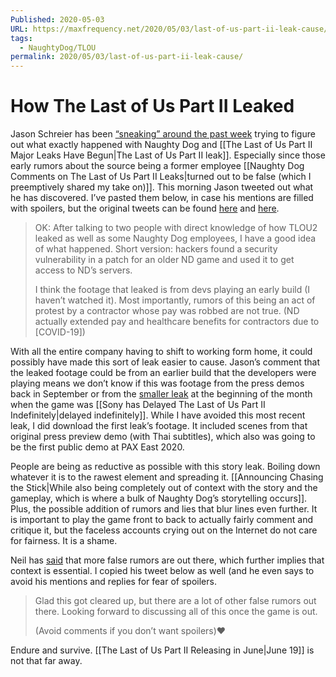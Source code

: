 ```yaml
---
Published: 2020-05-03
URL: https://maxfrequency.net/2020/05/03/last-of-us-part-ii-leak-cause/
tags:
  - NaughtyDog/TLOU
permalink: 2020/05/03/last-of-us-part-ii-leak-cause/
---
```

# How The Last of Us Part II Leaked

Jason Schreier has been [“sneaking” around the past week](https://twitter.com/jasonschreier/status/1255987525946089472) trying to figure out what exactly happened with Naughty Dog and [[The Last of Us Part II Major Leaks Have Begun|The Last of Us Part II leak]]. Especially since those early rumors about the source being a former employee [[Naughty Dog Comments on The Last of Us Part II Leaks|turned out to be false (which I preemptively shared my take on)]]. This morning Jason tweeted out what he has discovered. I’ve pasted them below, in case his mentions are filled with spoilers, but the original tweets can be found [here](https://twitter.com/jasonschreier/status/1256893466564603906) and [here](https://twitter.com/jasonschreier/status/1256893468263305216).

> OK: After talking to two people with direct knowledge of how TLOU2 leaked as well as some Naughty Dog employees, I have a good idea of what happened. Short version: hackers found a security vulnerability in a patch for an older ND game and used it to get access to ND’s servers.
> 
> I think the footage that leaked is from devs playing an early build (I haven’t watched it). Most importantly, rumors of this being an act of protest by a contractor whose pay was robbed are not true. (ND actually extended pay and healthcare benefits for contractors due to [COVID-19])

With all the entire company having to shift to working form home, it could possibly have made this sort of leak easier to cause. Jason’s comment that the leaked footage could be from an earlier build that the developers were playing means we don’t know if this was footage from the press demos back in September or from the [smaller leak](https://www.dualshockers.com/the-last-of-us-2-new-guitar-gameplay-leaked-on-youtube/) at the beginning of the month when the game was [[Sony has Delayed The Last of Us Part II Indefinitely|delayed indefinitely]]. While I have avoided this most recent leak, I did download the first leak’s footage. It included scenes from that original press preview demo (with Thai subtitles), which also was going to be the first public demo at PAX East 2020.

People are being as reductive as possible with this story leak. Boiling down whatever it is to the rawest element and spreading it. [[Announcing Chasing the Stick|While also being completely out of context with the story and the gameplay, which is where a bulk of Naughty Dog’s storytelling occurs]]. Plus, the possible addition of rumors and lies that blur lines even further. It is important to play the game front to back to actually fairly comment and critique it, but the faceless accounts crying out on the Internet do not care for fairness. It is a shame.

Neil has [said](https://twitter.com/Neil_Druckmann/status/1256276437968908288) that more false rumors are out there, which further implies that context is essential. I copied his tweet below as well (and he even says to avoid his mentions and replies for fear of spoilers.

> Glad this got cleared up, but there are a lot of other false rumors out there. Looking forward to discussing all of this once the game is out.
>
> (Avoid comments if you don’t want spoilers)❤️

Endure and survive. [[The Last of Us Part II Releasing in June|June 19]] is not that far away.